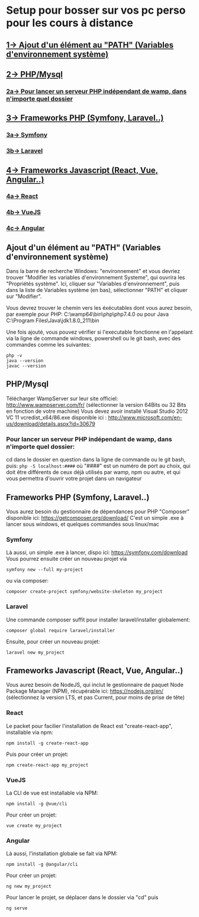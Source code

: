 # Setup pour bosser sur vos pc perso pour les cours à distance

## [1-> Ajout d'un élément au "PATH" (Variables d'environnement système)](https://github.com/quentingouaze/udev/blob/master/install.md#ajout-dun-%C3%A9l%C3%A9ment-au-path-variables-denvironnement-syst%C3%A8me)
## [2-> PHP/Mysql](https://github.com/quentingouaze/udev/blob/master/install.md#phpmysql) 
### [2a-> Pour lancer un serveur PHP indépendant de wamp, dans n'importe quel dossier](https://github.com/quentingouaze/udev/blob/master/install.md#2b--pour-lancer-un-serveur-php-ind%C3%A9pendant-de-wamp-dans-nimporte-quel-dossier)
## [3-> Frameworks PHP (Symfony, Laravel..)](https://github.com/quentingouaze/udev/blob/master/install.md#frameworks-php-symfony-laravel)
### [3a-> Symfony](https://github.com/quentingouaze/udev/blob/master/install.md#symfony)
### [3b-> Laravel ](https://github.com/quentingouaze/udev/blob/master/install.md#laravel)
## [4-> Frameworks Javascript (React, Vue, Angular..)](https://github.com/quentingouaze/udev/blob/master/install.md#frameworks-javascript-react-vue-angular)
### [4a-> React](https://github.com/quentingouaze/udev/blob/master/install.md#react)
### [4b-> VueJS](https://github.com/quentingouaze/udev/blob/master/install.md#vuejs)
### [4c-> Angular](https://github.com/quentingouaze/udev/blob/master/install.md#angular)



## Ajout d'un élément au "PATH" (Variables d'environnement système)

Dans la barre de recherche Windows: "environnement" et vous devriez trouver "Modifier les variables d'environnement Systeme", qui ouvrira les "Propriétés système".
Ici, cliquer sur "Variables d'environnement", puis dans la liste de Variables système (en bas), sélectionner "PATH" et cliquer sur "Modifier".

Vous devrez trouver le chemin vers les éxécutables dont vous aurez besoin, par exemple pour PHP: C:\wamp64\bin\php\php7.4.0 ou pour Java C:\Program Files\Java\jdk1.8.0_211\bin

Une fois ajouté, vous pouvez vérifier si l'executable fonctionne en l'appelant via la ligne de commande windows, powershell ou le git bash, avec des commandes comme les suivantes:
```
php -v
java --version
javac --version
```

## PHP/Mysql

Télécharger WampServer sur leur site officiel: http://www.wampserver.com/fr/ 
(sélectionner la version 64Bits ou 32 Bits en fonction de votre machine)
Vous devez avoir installé Visual Studio 2012 VC 11 vcredist_x64/86.exe disponible ici : http://www.microsoft.com/en-us/download/details.aspx?id=30679

### Pour lancer un serveur PHP indépendant de wamp, dans n'importe quel dossier:

cd dans le dossier en question dans la ligne de commande ou le git bash, puis:
``` php -S localhost:#### ```
où "####" est un numéro de port au choix, qui doit être différents de ceux déjà utilisés par wamp, npm ou autre, et qui vous permettra d'ouvrir votre projet dans un navigateur

## Frameworks PHP (Symfony, Laravel..)
Vous aurez besoin du gestionnaire de dépendances pour PHP "Composer" disponible ici: https://getcomposer.org/download/ 
C'est un simple .exe à lancer sous windows, et quelques commandes sous linux/mac
### Symfony
Là aussi, un simple .exe à lancer, dispo ici: https://symfony.com/download
Vous pourrez ensuite créer un nouveau projet via 
```
symfony new --full my-project
```
ou via composer:
```
composer create-project symfony/website-skeleton my_project
```
### Laravel 
Une commande composer suffit pour installer laravel/installer globalement:
```
composer global require laravel/installer
```
Ensuite, pour créer un nouveau projet:
```
laravel new my_project
```

## Frameworks Javascript (React, Vue, Angular..)
Vous aurez besoin de NodeJS, qui inclut le gestionnaire de paquet Node Package Manager (NPM), récupérable ici: https://nodejs.org/en/ (sélectionnez la version LTS, et pas Current, pour moins de prise de tête)
### React
Le packet pour facilier l'installation de React est "create-react-app", installable via npm:
```
npm install -g create-react-app
```
Puis pour créer un projet:
```
npm create-react-app my_project
```
### VueJS
La CLI de vue est installable via NPM:
``` 
npm install -g @vue/cli
```
Pour créer un projet:
```
vue create my_project
```
### Angular
Là aussi, l'installation globale se fait via NPM:
```
npm install -g @angular/cli
```
Pour créer un projet:
```
ng new my_project
```
Pour lancer le projet, se déplacer dans le dossier via "cd" puis
```
ng serve
```
